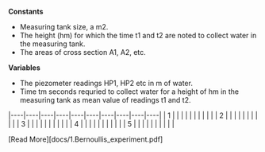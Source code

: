 **Constants**
- Measuring tank size, a m2. 
- The height (hm) for which the time t1 and t2 are noted to collect water in the measuring tank.
- The areas of cross section A1, A2, etc.

**Variables** 

- The piezometer readings HP1, HP2 etc in m of water. 
- Time tm seconds requried to collect water for a height of hm in the measuring tank as mean value of readings t1 and t2.

|----|----|----|----|----|----|----|----|----|----|
| 1  |    |    |    |    |    |    |    |    |    |
| 2  |    |    |    |    |    |    |    |    |    |
| 3  |    |    |    |    |    |    |    |    |    |
| 4  |    |    |    |    |    |    |    |    |    |
| 5  |    |    |    |    |    |    |    |    |    |

[Read More][docs/1.Bernoullis_experiment.pdf]
